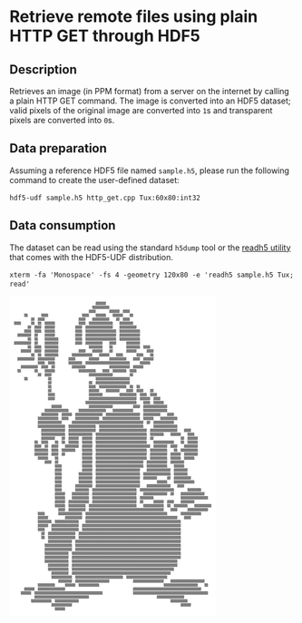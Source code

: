 # Retrieve remote files using plain HTTP GET through HDF5

## Description

Retrieves an image (in PPM format) from a server on the internet by calling
a plain HTTP GET command. The image is converted into an HDF5 dataset; valid
pixels of the original image are converted into `1`s and transparent pixels
are converted into `0`s.

## Data preparation

Assuming a reference HDF5 file named `sample.h5`, please run the following
command to create the user-defined dataset:

```
hdf5-udf sample.h5 http_get.cpp Tux:60x80:int32
```

## Data consumption

The dataset can be read using the standard `h5dump` tool or the
[readh5 utility](https://github.com/lucasvr/hdf5-udf/blob/default/examples/readh5.cpp)
that comes with the HDF5-UDF distribution.

```
xterm -fa 'Monospace' -fs 4 -geometry 120x80 -e 'readh5 sample.h5 Tux; read'
```

![](screenshot.png)
